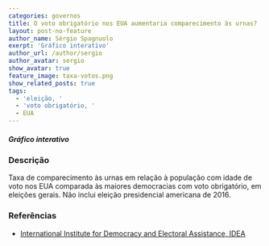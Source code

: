 ```yaml
---
categories: governos
title: O voto obrigatório nos EUA aumentaria comparecimento às urnas?
layout: post-no-feature
author_name: Sérgio Spagnuolo
exerpt: 'Gráfico interativo'
author_url: /author/sergio
author_avatar: sergio
show_avatar: true
feature_image: taxa-votos.png
show_related_posts: true
tags:
  - 'eleição, '
  - 'voto obrigatório, '
  - EUA
---
```


<div id="scatter"> </div>

<script src="http://d3js.org/d3.v3.min.js"></script>

##### Gráfico interativo

### Descrição

Taxa de comparecimento às urnas em relação à população com idade de voto nos EUA comparada às maiores democracias com voto obrigatório, em eleições gerais. Não inclui eleição presidencial americana de 2016.

### Referências

* [International Institute for Democracy and Electoral Assistance, IDEA](http://www.idea.int/data-tools/question-view/524)

<style>
.axis path,
.axis line {
  fill: none;
  stroke: #000;
  shape-rendering: crispEdges;
}

.dot {
  stroke: #;
}

.tooltip {
  position: absolute;
  width: 200px;
  height: 40px;
  pointer-events: none;
}

#scatter{
  max-width: 800px;
  min-widh: 500px;
}
</style>


<script>
var margin = {
    top: 20,
    right: 10,
    bottom: 30,
    left: 0
  },
  width = 600 - margin.left - margin.right,
  height = 400 - margin.top - margin.bottom;

var xValue = function(d) {
    return d.year;
  },
  xScale = d3.scale.linear().range([0, width]),
  xMap = function(d) {
    return xScale(xValue(d));
  },
  xAxis = d3.svg.axis().scale(xScale).orient("bottom").ticks(10,"d");


var yValue = function(d) {
    return d.vapvt;
  },
  yScale = d3.scale.linear().range([height, 0]),
  yMap = function(d) {
    return yScale(yValue(d));
  },
  yAxis = d3.svg.axis().scale(yScale).orient("left");

// cores
var cValue = function(d) {
    return d.country;
  },
  color = d3.scale.category10();

var svg = d3.select("#scatter").append("svg")
  .attr("viewBox", "0 0 600 400")
  .append("g")
  .style("font", "14px Inconsolata")
  .attr("transform", "translate(" + margin.left + "," + margin.top + ")");


// tooltip
var tooltip = d3.select("body").append("div")
  .attr("class", "tooltip")
  .style("opacity", 0);

//  data
d3.csv("https://cdn.rawgit.com/voltdatalab/dados/master/politica/eua-vs-mandatory.csv", function(error, data) {

  // csv para numero
  data.forEach(function(d) {
    d.vap = +d.vap;
    d.vapvt = +d.vapvt;
    d.year = +d.year;
    //console.log(d);
  });

  xScale.domain([d3.min(data, xValue) - 1, d3.max(data, xValue) + 1]);
  yScale.domain([d3.min(data, yValue) - 1, d3.max(data, yValue) + 1]);

  // x-axis
  svg.append("g")
    .attr("class", "x axis")
    .attr("transform", "translate(0," + height + ")")
    .call(xAxis)
    .append("text")
    .attr("class", "label")
    .attr("x", width)
    .attr("y", -6)
    .style("text-anchor", "end")
    .style("font", "1.1em Inconsolata")
    .text("");

  // y-axis
  svg.append("g")
    .attr("class", "y axis")
    .call(yAxis)
    .append("text")
    .attr("class", "label")
    .attr("transform", "rotate(-90)")
    .attr("y", 6)
    .attr("dy", ".71em")
    .style("text-anchor", "end")
    .style("font", "1em Inconsolata")
    .text("Taxa de participação nas urnas em %");

  // dots
  svg.selectAll(".dot")
    .data(data)
    .enter().append("circle")
    .attr("class", "dot")
    .attr("r", 4)
    .style("opacity", .8)
    .attr("cx", xMap)
    .attr("cy", yMap)
    .style("fill", function(d) {
      return color(cValue(d));
    })
    .on("mouseover", function(d) {
      tooltip.transition()
        .duration(50)
        .attr("min-height", "120px")
        .style("opacity", 1)
        .style("background-color", "#cbcbcb")
        .style("font", "12px Inconsolata")
        .style("padding", "10px");

      tooltip.html("Year:<strong> " + d.year + "</strong>" + "<br/>"+ "Voting age pop: "+ d.vap + "</strong> <br/>" +
          "Turnout rate: <strong> " + yValue(d) + " %</strong>")
        .style("left", (d3.event.pageX + 5) + "px")
        .style("top", (d3.event.pageY - 28) + "px")
        .style("bottom", (d3.event.pageY - 28) + "px");
    })
    .on("mouseout", function(d) {
      tooltip.transition()
        .duration(500)
        .style("opacity", 0);
    });

  //  legenda
  var legend = svg.selectAll(".legend")
    .data(color.domain())
    .enter().append("g")
    .attr("class", "legend")
    .style("font", "18px Inconsolata")
    .attr("transform", function(d, i) {
      return "translate(0," + i * 20 + ")";
    });

  // legenda retangular
  legend.append("rect")
    .attr("x", width / 1.24)
    .attr("y", 225)
    .attr("width", 8)
    .attr("height", 18)
    .style("fill", color);

  // texto legenda
  legend.append("text")
    .attr("x", width / 1.2)
    .attr("y", 235)
    .attr("dy", ".35em")
    .style("font", ".8em Inconsolata")
    .style("text-anchor", "right")
    .text(function(d) {
      return d;
    })
});

</script>
